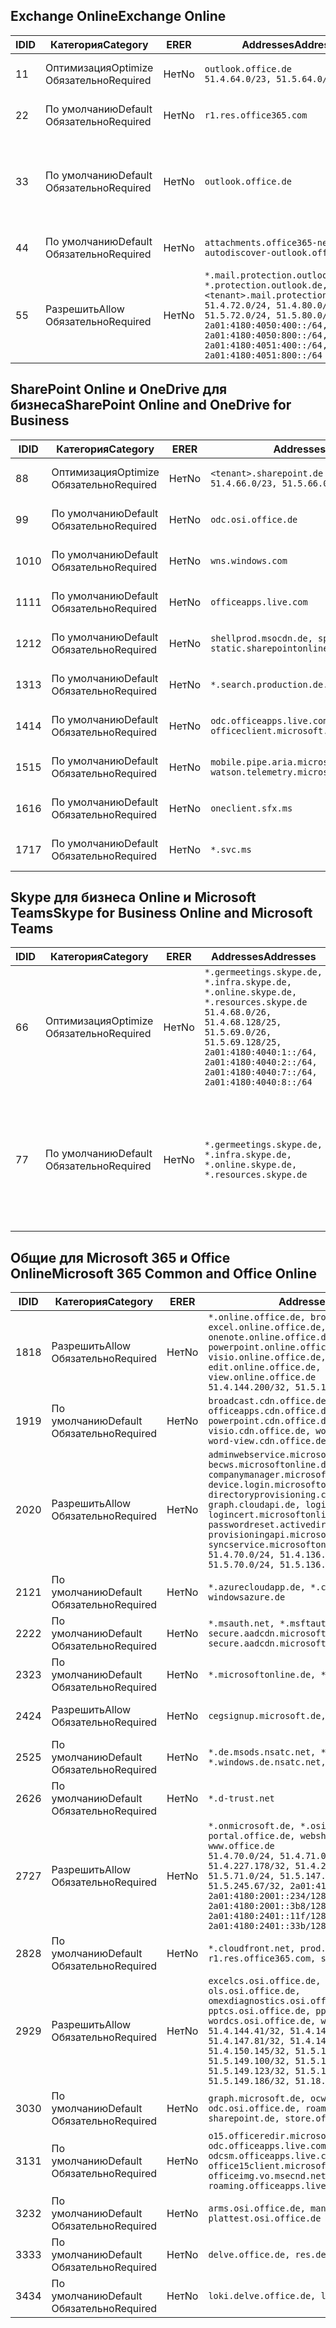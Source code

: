 <!--THIS FILE IS AUTOMATICALLY GENERATED. MANUAL CHANGES WILL BE OVERWRITTEN.-->
<!--Please contact the Office 365 Endpoints team with any questions.-->
<!--Germany endpoints version 2019010700-->
<!--File generated 2019-01-30 08:02:07.6992-->

## <a name="exchange-online"></a><span data-ttu-id="7c411-101">Exchange Online</span><span class="sxs-lookup"><span data-stu-id="7c411-101">Exchange Online</span></span>

<span data-ttu-id="7c411-102">ID</span><span class="sxs-lookup"><span data-stu-id="7c411-102">ID</span></span> | <span data-ttu-id="7c411-103">Категория</span><span class="sxs-lookup"><span data-stu-id="7c411-103">Category</span></span> | <span data-ttu-id="7c411-104">ER</span><span class="sxs-lookup"><span data-stu-id="7c411-104">ER</span></span> | <span data-ttu-id="7c411-105">Addresses</span><span class="sxs-lookup"><span data-stu-id="7c411-105">Addresses</span></span> | <span data-ttu-id="7c411-106">Порты</span><span class="sxs-lookup"><span data-stu-id="7c411-106">Ports</span></span>
-- | -------------------- | -- | ------------------------------------------------------------------------------------------------------------------------------------------------------------------------------------------------------------------------------------------------------------ | -------------------------------
<span data-ttu-id="7c411-107">1</span><span class="sxs-lookup"><span data-stu-id="7c411-107">1</span></span> | <span data-ttu-id="7c411-108">Оптимизация</span><span class="sxs-lookup"><span data-stu-id="7c411-108">Optimize</span></span><BR><span data-ttu-id="7c411-109">Обязательно</span><span class="sxs-lookup"><span data-stu-id="7c411-109">Required</span></span> | <span data-ttu-id="7c411-110">Нет</span><span class="sxs-lookup"><span data-stu-id="7c411-110">No</span></span> | `outlook.office.de`<BR>`51.4.64.0/23, 51.5.64.0/23` | <span data-ttu-id="7c411-111">**TCP:** 443, 80</span><span class="sxs-lookup"><span data-stu-id="7c411-111">**TCP:** 443, 80</span></span>
<span data-ttu-id="7c411-112">2</span><span class="sxs-lookup"><span data-stu-id="7c411-112">2</span></span> | <span data-ttu-id="7c411-113">По умолчанию</span><span class="sxs-lookup"><span data-stu-id="7c411-113">Default</span></span><BR><span data-ttu-id="7c411-114">Обязательно</span><span class="sxs-lookup"><span data-stu-id="7c411-114">Required</span></span> | <span data-ttu-id="7c411-115">Нет</span><span class="sxs-lookup"><span data-stu-id="7c411-115">No</span></span> | `r1.res.office365.com` | <span data-ttu-id="7c411-116">**TCP:** 443, 80</span><span class="sxs-lookup"><span data-stu-id="7c411-116">**TCP:** 443, 80</span></span>
<span data-ttu-id="7c411-117">3</span><span class="sxs-lookup"><span data-stu-id="7c411-117">3</span></span> | <span data-ttu-id="7c411-118">По умолчанию</span><span class="sxs-lookup"><span data-stu-id="7c411-118">Default</span></span><BR><span data-ttu-id="7c411-119">Обязательно</span><span class="sxs-lookup"><span data-stu-id="7c411-119">Required</span></span> | <span data-ttu-id="7c411-120">Нет</span><span class="sxs-lookup"><span data-stu-id="7c411-120">No</span></span> | `outlook.office.de` | <span data-ttu-id="7c411-121">**TCP:** 143, 25, 587, 993, 995</span><span class="sxs-lookup"><span data-stu-id="7c411-121">**TCP:** 143, 25, 587, 993, 995</span></span>
<span data-ttu-id="7c411-122">4</span><span class="sxs-lookup"><span data-stu-id="7c411-122">4</span></span> | <span data-ttu-id="7c411-123">По умолчанию</span><span class="sxs-lookup"><span data-stu-id="7c411-123">Default</span></span><BR><span data-ttu-id="7c411-124">Обязательно</span><span class="sxs-lookup"><span data-stu-id="7c411-124">Required</span></span> | <span data-ttu-id="7c411-125">Нет</span><span class="sxs-lookup"><span data-stu-id="7c411-125">No</span></span> | `attachments.office365-net.de, autodiscover-outlook.office.de` | <span data-ttu-id="7c411-126">**TCP:** 443, 80</span><span class="sxs-lookup"><span data-stu-id="7c411-126">**TCP:** 443, 80</span></span>
<span data-ttu-id="7c411-127">5</span><span class="sxs-lookup"><span data-stu-id="7c411-127">5</span></span> | <span data-ttu-id="7c411-128">Разрешить</span><span class="sxs-lookup"><span data-stu-id="7c411-128">Allow</span></span><BR><span data-ttu-id="7c411-129">Обязательно</span><span class="sxs-lookup"><span data-stu-id="7c411-129">Required</span></span> | <span data-ttu-id="7c411-130">Нет</span><span class="sxs-lookup"><span data-stu-id="7c411-130">No</span></span> | `*.mail.protection.outlook.de, *.protection.outlook.de, <tenant>.mail.protection.outlook.de`<BR>`51.4.72.0/24, 51.4.80.0/27, 51.5.72.0/24, 51.5.80.0/27, 2a01:4180:4050:400::/64, 2a01:4180:4050:800::/64, 2a01:4180:4051:400::/64, 2a01:4180:4051:800::/64` | <span data-ttu-id="7c411-131">**TCP:** 25, 443</span><span class="sxs-lookup"><span data-stu-id="7c411-131">**TCP:** 25, 443</span></span>

## <a name="sharepoint-online-and-onedrive-for-business"></a><span data-ttu-id="7c411-132">SharePoint Online и OneDrive для бизнеса</span><span class="sxs-lookup"><span data-stu-id="7c411-132">SharePoint Online and OneDrive for Business</span></span>

<span data-ttu-id="7c411-133">ID</span><span class="sxs-lookup"><span data-stu-id="7c411-133">ID</span></span> | <span data-ttu-id="7c411-134">Категория</span><span class="sxs-lookup"><span data-stu-id="7c411-134">Category</span></span> | <span data-ttu-id="7c411-135">ER</span><span class="sxs-lookup"><span data-stu-id="7c411-135">ER</span></span> | <span data-ttu-id="7c411-136">Addresses</span><span class="sxs-lookup"><span data-stu-id="7c411-136">Addresses</span></span> | <span data-ttu-id="7c411-137">Порты</span><span class="sxs-lookup"><span data-stu-id="7c411-137">Ports</span></span>
-- | -------------------- | -- | ------------------------------------------------------------------------------ | ----------------
<span data-ttu-id="7c411-138">8</span><span class="sxs-lookup"><span data-stu-id="7c411-138">8</span></span> | <span data-ttu-id="7c411-139">Оптимизация</span><span class="sxs-lookup"><span data-stu-id="7c411-139">Optimize</span></span><BR><span data-ttu-id="7c411-140">Обязательно</span><span class="sxs-lookup"><span data-stu-id="7c411-140">Required</span></span> | <span data-ttu-id="7c411-141">Нет</span><span class="sxs-lookup"><span data-stu-id="7c411-141">No</span></span> | `<tenant>.sharepoint.de`<BR>`51.4.66.0/23, 51.5.66.0/23` | <span data-ttu-id="7c411-142">**TCP:** 443, 80</span><span class="sxs-lookup"><span data-stu-id="7c411-142">**TCP:** 443, 80</span></span>
<span data-ttu-id="7c411-143">9</span><span class="sxs-lookup"><span data-stu-id="7c411-143">9</span></span> | <span data-ttu-id="7c411-144">По умолчанию</span><span class="sxs-lookup"><span data-stu-id="7c411-144">Default</span></span><BR><span data-ttu-id="7c411-145">Обязательно</span><span class="sxs-lookup"><span data-stu-id="7c411-145">Required</span></span> | <span data-ttu-id="7c411-146">Нет</span><span class="sxs-lookup"><span data-stu-id="7c411-146">No</span></span> | `odc.osi.office.de` | <span data-ttu-id="7c411-147">**TCP:** 443, 80</span><span class="sxs-lookup"><span data-stu-id="7c411-147">**TCP:** 443, 80</span></span>
<span data-ttu-id="7c411-148">10</span><span class="sxs-lookup"><span data-stu-id="7c411-148">10</span></span> | <span data-ttu-id="7c411-149">По умолчанию</span><span class="sxs-lookup"><span data-stu-id="7c411-149">Default</span></span><BR><span data-ttu-id="7c411-150">Обязательно</span><span class="sxs-lookup"><span data-stu-id="7c411-150">Required</span></span> | <span data-ttu-id="7c411-151">Нет</span><span class="sxs-lookup"><span data-stu-id="7c411-151">No</span></span> | `wns.windows.com` | <span data-ttu-id="7c411-152">**TCP:** 443, 80</span><span class="sxs-lookup"><span data-stu-id="7c411-152">**TCP:** 443, 80</span></span>
<span data-ttu-id="7c411-153">11</span><span class="sxs-lookup"><span data-stu-id="7c411-153">11</span></span> | <span data-ttu-id="7c411-154">По умолчанию</span><span class="sxs-lookup"><span data-stu-id="7c411-154">Default</span></span><BR><span data-ttu-id="7c411-155">Обязательно</span><span class="sxs-lookup"><span data-stu-id="7c411-155">Required</span></span> | <span data-ttu-id="7c411-156">Нет</span><span class="sxs-lookup"><span data-stu-id="7c411-156">No</span></span> | `officeapps.live.com` | <span data-ttu-id="7c411-157">**TCP:** 443, 80</span><span class="sxs-lookup"><span data-stu-id="7c411-157">**TCP:** 443, 80</span></span>
<span data-ttu-id="7c411-158">12</span><span class="sxs-lookup"><span data-stu-id="7c411-158">12</span></span> | <span data-ttu-id="7c411-159">По умолчанию</span><span class="sxs-lookup"><span data-stu-id="7c411-159">Default</span></span><BR><span data-ttu-id="7c411-160">Обязательно</span><span class="sxs-lookup"><span data-stu-id="7c411-160">Required</span></span> | <span data-ttu-id="7c411-161">Нет</span><span class="sxs-lookup"><span data-stu-id="7c411-161">No</span></span> | `shellprod.msocdn.de, spoprod-a.akamaihd.net, static.sharepointonline.com` | <span data-ttu-id="7c411-162">**TCP:** 443, 80</span><span class="sxs-lookup"><span data-stu-id="7c411-162">**TCP:** 443, 80</span></span>
<span data-ttu-id="7c411-163">13</span><span class="sxs-lookup"><span data-stu-id="7c411-163">13</span></span> | <span data-ttu-id="7c411-164">По умолчанию</span><span class="sxs-lookup"><span data-stu-id="7c411-164">Default</span></span><BR><span data-ttu-id="7c411-165">Обязательно</span><span class="sxs-lookup"><span data-stu-id="7c411-165">Required</span></span> | <span data-ttu-id="7c411-166">Нет</span><span class="sxs-lookup"><span data-stu-id="7c411-166">No</span></span> | `*.search.production.de.azuretrafficmanager.de` | <span data-ttu-id="7c411-167">**TCP:** 443</span><span class="sxs-lookup"><span data-stu-id="7c411-167">**TCP:** 443</span></span>
<span data-ttu-id="7c411-168">14</span><span class="sxs-lookup"><span data-stu-id="7c411-168">14</span></span> | <span data-ttu-id="7c411-169">По умолчанию</span><span class="sxs-lookup"><span data-stu-id="7c411-169">Default</span></span><BR><span data-ttu-id="7c411-170">Обязательно</span><span class="sxs-lookup"><span data-stu-id="7c411-170">Required</span></span> | <span data-ttu-id="7c411-171">Нет</span><span class="sxs-lookup"><span data-stu-id="7c411-171">No</span></span> | `odc.officeapps.live.com, officeclient.microsoft.com` | <span data-ttu-id="7c411-172">**TCP:** 443, 80</span><span class="sxs-lookup"><span data-stu-id="7c411-172">**TCP:** 443, 80</span></span>
<span data-ttu-id="7c411-173">15</span><span class="sxs-lookup"><span data-stu-id="7c411-173">15</span></span> | <span data-ttu-id="7c411-174">По умолчанию</span><span class="sxs-lookup"><span data-stu-id="7c411-174">Default</span></span><BR><span data-ttu-id="7c411-175">Обязательно</span><span class="sxs-lookup"><span data-stu-id="7c411-175">Required</span></span> | <span data-ttu-id="7c411-176">Нет</span><span class="sxs-lookup"><span data-stu-id="7c411-176">No</span></span> | `mobile.pipe.aria.microsoft.com, ssw.live.com, watson.telemetry.microsoft.com` | <span data-ttu-id="7c411-177">**TCP:** 443, 80</span><span class="sxs-lookup"><span data-stu-id="7c411-177">**TCP:** 443, 80</span></span>
<span data-ttu-id="7c411-178">16</span><span class="sxs-lookup"><span data-stu-id="7c411-178">16</span></span> | <span data-ttu-id="7c411-179">По умолчанию</span><span class="sxs-lookup"><span data-stu-id="7c411-179">Default</span></span><BR><span data-ttu-id="7c411-180">Обязательно</span><span class="sxs-lookup"><span data-stu-id="7c411-180">Required</span></span> | <span data-ttu-id="7c411-181">Нет</span><span class="sxs-lookup"><span data-stu-id="7c411-181">No</span></span> | `oneclient.sfx.ms` | <span data-ttu-id="7c411-182">**TCP:** 443, 80</span><span class="sxs-lookup"><span data-stu-id="7c411-182">**TCP:** 443, 80</span></span>
<span data-ttu-id="7c411-183">17</span><span class="sxs-lookup"><span data-stu-id="7c411-183">17</span></span> | <span data-ttu-id="7c411-184">По умолчанию</span><span class="sxs-lookup"><span data-stu-id="7c411-184">Default</span></span><BR><span data-ttu-id="7c411-185">Обязательно</span><span class="sxs-lookup"><span data-stu-id="7c411-185">Required</span></span> | <span data-ttu-id="7c411-186">Нет</span><span class="sxs-lookup"><span data-stu-id="7c411-186">No</span></span> | `*.svc.ms` | <span data-ttu-id="7c411-187">**TCP:** 443, 80</span><span class="sxs-lookup"><span data-stu-id="7c411-187">**TCP:** 443, 80</span></span>

## <a name="skype-for-business-online-and-microsoft-teams"></a><span data-ttu-id="7c411-188">Skype для бизнеса Online и Microsoft Teams</span><span class="sxs-lookup"><span data-stu-id="7c411-188">Skype for Business Online and Microsoft Teams</span></span>

<span data-ttu-id="7c411-189">ID</span><span class="sxs-lookup"><span data-stu-id="7c411-189">ID</span></span> | <span data-ttu-id="7c411-190">Категория</span><span class="sxs-lookup"><span data-stu-id="7c411-190">Category</span></span> | <span data-ttu-id="7c411-191">ER</span><span class="sxs-lookup"><span data-stu-id="7c411-191">ER</span></span> | <span data-ttu-id="7c411-192">Addresses</span><span class="sxs-lookup"><span data-stu-id="7c411-192">Addresses</span></span> | <span data-ttu-id="7c411-193">Порты</span><span class="sxs-lookup"><span data-stu-id="7c411-193">Ports</span></span>
-- | -------------------- | -- | ----------------------------------------------------------------------------------------------------------------------------------------------------------------------------------------------------------------------------------------------- | --------------------------------------------------
<span data-ttu-id="7c411-194">6</span><span class="sxs-lookup"><span data-stu-id="7c411-194">6</span></span> | <span data-ttu-id="7c411-195">Оптимизация</span><span class="sxs-lookup"><span data-stu-id="7c411-195">Optimize</span></span><BR><span data-ttu-id="7c411-196">Обязательно</span><span class="sxs-lookup"><span data-stu-id="7c411-196">Required</span></span> | <span data-ttu-id="7c411-197">Нет</span><span class="sxs-lookup"><span data-stu-id="7c411-197">No</span></span> | `*.germeetings.skype.de, *.infra.skype.de, *.online.skype.de, *.resources.skype.de`<BR>`51.4.68.0/26, 51.4.68.128/25, 51.5.69.0/26, 51.5.69.128/25, 2a01:4180:4040:1::/64, 2a01:4180:4040:2::/64, 2a01:4180:4040:7::/64, 2a01:4180:4040:8::/64` | <span data-ttu-id="7c411-198">**TCP:** 443, 80</span><span class="sxs-lookup"><span data-stu-id="7c411-198">**TCP:** 443, 80</span></span><BR><span data-ttu-id="7c411-199">**UDP:** 3478</span><span class="sxs-lookup"><span data-stu-id="7c411-199">**UDP:** 3478</span></span>
<span data-ttu-id="7c411-200">7</span><span class="sxs-lookup"><span data-stu-id="7c411-200">7</span></span> | <span data-ttu-id="7c411-201">По умолчанию</span><span class="sxs-lookup"><span data-stu-id="7c411-201">Default</span></span><BR><span data-ttu-id="7c411-202">Обязательно</span><span class="sxs-lookup"><span data-stu-id="7c411-202">Required</span></span> | <span data-ttu-id="7c411-203">Нет</span><span class="sxs-lookup"><span data-stu-id="7c411-203">No</span></span> | `*.germeetings.skype.de, *.infra.skype.de, *.online.skype.de, *.resources.skype.de` | <span data-ttu-id="7c411-204">**TCP:** 5061, 50000–59999</span><span class="sxs-lookup"><span data-stu-id="7c411-204">**TCP:** 5061, 50000-59999</span></span><BR><span data-ttu-id="7c411-205">**UDP:** 50000–59999</span><span class="sxs-lookup"><span data-stu-id="7c411-205">**UDP:** 50000-59999</span></span>

## <a name="microsoft-365-common-and-office-online"></a><span data-ttu-id="7c411-206">Общие для Microsoft 365 и Office Online</span><span class="sxs-lookup"><span data-stu-id="7c411-206">Microsoft 365 Common and Office Online</span></span>

<span data-ttu-id="7c411-207">ID</span><span class="sxs-lookup"><span data-stu-id="7c411-207">ID</span></span> | <span data-ttu-id="7c411-208">Категория</span><span class="sxs-lookup"><span data-stu-id="7c411-208">Category</span></span> | <span data-ttu-id="7c411-209">ER</span><span class="sxs-lookup"><span data-stu-id="7c411-209">ER</span></span> | <span data-ttu-id="7c411-210">Addresses</span><span class="sxs-lookup"><span data-stu-id="7c411-210">Addresses</span></span> | <span data-ttu-id="7c411-211">Порты</span><span class="sxs-lookup"><span data-stu-id="7c411-211">Ports</span></span>
-- | ------------------- | -- | ---------------------------------------------------------------------------------------------------------------------------------------------------------------------------------------------------------------------------------------------------------------------------------------------------------------------------------------------------------------------------------------------------------------------------------------------------------------------------------- | ----------------
<span data-ttu-id="7c411-212">18</span><span class="sxs-lookup"><span data-stu-id="7c411-212">18</span></span> | <span data-ttu-id="7c411-213">Разрешить</span><span class="sxs-lookup"><span data-stu-id="7c411-213">Allow</span></span><BR><span data-ttu-id="7c411-214">Обязательно</span><span class="sxs-lookup"><span data-stu-id="7c411-214">Required</span></span> | <span data-ttu-id="7c411-215">Нет</span><span class="sxs-lookup"><span data-stu-id="7c411-215">No</span></span> | `*.online.office.de, broadcast.online.office.de, excel.online.office.de, onenote.online.office.de, powerpoint.online.office.de, visio.online.office.de, word-edit.online.office.de, word-view.online.office.de`<BR>`51.4.144.200/32, 51.5.149.3/32, 51.18.16.0/23` | <span data-ttu-id="7c411-216">**TCP:** 443</span><span class="sxs-lookup"><span data-stu-id="7c411-216">**TCP:** 443</span></span>
<span data-ttu-id="7c411-217">19</span><span class="sxs-lookup"><span data-stu-id="7c411-217">19</span></span> | <span data-ttu-id="7c411-218">По умолчанию</span><span class="sxs-lookup"><span data-stu-id="7c411-218">Default</span></span><BR><span data-ttu-id="7c411-219">Обязательно</span><span class="sxs-lookup"><span data-stu-id="7c411-219">Required</span></span> | <span data-ttu-id="7c411-220">Нет</span><span class="sxs-lookup"><span data-stu-id="7c411-220">No</span></span> | `broadcast.cdn.office.de, excel.cdn.office.de, officeapps.cdn.office.de, onenote.cdn.office.de, powerpoint.cdn.office.de, view.cdn.office.de, visio.cdn.office.de, word-edit.cdn.office.de, word-view.cdn.office.de` | <span data-ttu-id="7c411-221">**TCP:** 443</span><span class="sxs-lookup"><span data-stu-id="7c411-221">**TCP:** 443</span></span>
<span data-ttu-id="7c411-222">20</span><span class="sxs-lookup"><span data-stu-id="7c411-222">20</span></span> | <span data-ttu-id="7c411-223">Разрешить</span><span class="sxs-lookup"><span data-stu-id="7c411-223">Allow</span></span><BR><span data-ttu-id="7c411-224">Обязательно</span><span class="sxs-lookup"><span data-stu-id="7c411-224">Required</span></span> | <span data-ttu-id="7c411-225">Нет</span><span class="sxs-lookup"><span data-stu-id="7c411-225">No</span></span> | `adminwebservice.microsoftonline.de, becws.microsoftonline.de, companymanager.microsoftonline.de, device.login.microsoftonline.de, directoryprovisioning.cloudapi.de, graph.cloudapi.de, login.microsoftonline.de, logincert.microsoftonline.de, pas.cloudapi.de, passwordreset.activedirectory.microsoftazure.de, provisioningapi.microsoftonline.de, syncservice.microsoftonline.de`<BR>`51.4.70.0/24, 51.4.136.0/24, 51.4.144.0/24, 51.5.70.0/24, 51.5.136.0/24, 51.5.144.0/24` | <span data-ttu-id="7c411-226">**TCP:** 443, 80</span><span class="sxs-lookup"><span data-stu-id="7c411-226">**TCP:** 443, 80</span></span>
<span data-ttu-id="7c411-227">21</span><span class="sxs-lookup"><span data-stu-id="7c411-227">21</span></span> | <span data-ttu-id="7c411-228">По умолчанию</span><span class="sxs-lookup"><span data-stu-id="7c411-228">Default</span></span><BR><span data-ttu-id="7c411-229">Обязательно</span><span class="sxs-lookup"><span data-stu-id="7c411-229">Required</span></span> | <span data-ttu-id="7c411-230">Нет</span><span class="sxs-lookup"><span data-stu-id="7c411-230">No</span></span> | `*.azurecloudapp.de, *.cloudapi.de, *.windows.de, windowsazure.de` | <span data-ttu-id="7c411-231">**TCP:** 443, 80</span><span class="sxs-lookup"><span data-stu-id="7c411-231">**TCP:** 443, 80</span></span>
<span data-ttu-id="7c411-232">22</span><span class="sxs-lookup"><span data-stu-id="7c411-232">22</span></span> | <span data-ttu-id="7c411-233">По умолчанию</span><span class="sxs-lookup"><span data-stu-id="7c411-233">Default</span></span><BR><span data-ttu-id="7c411-234">Обязательно</span><span class="sxs-lookup"><span data-stu-id="7c411-234">Required</span></span> | <span data-ttu-id="7c411-235">Нет</span><span class="sxs-lookup"><span data-stu-id="7c411-235">No</span></span> | `*.msauth.net, *.msftauth.net, secure.aadcdn.microsoftonline-p.com, secure.aadcdn.microsoftonline-p.de` | <span data-ttu-id="7c411-236">**TCP:** 443, 80</span><span class="sxs-lookup"><span data-stu-id="7c411-236">**TCP:** 443, 80</span></span>
<span data-ttu-id="7c411-237">23</span><span class="sxs-lookup"><span data-stu-id="7c411-237">23</span></span> | <span data-ttu-id="7c411-238">По умолчанию</span><span class="sxs-lookup"><span data-stu-id="7c411-238">Default</span></span><BR><span data-ttu-id="7c411-239">Обязательно</span><span class="sxs-lookup"><span data-stu-id="7c411-239">Required</span></span> | <span data-ttu-id="7c411-240">Нет</span><span class="sxs-lookup"><span data-stu-id="7c411-240">No</span></span> | `*.microsoftonline.de, *.windows.net` | <span data-ttu-id="7c411-241">**TCP:** 443, 80</span><span class="sxs-lookup"><span data-stu-id="7c411-241">**TCP:** 443, 80</span></span>
<span data-ttu-id="7c411-242">24</span><span class="sxs-lookup"><span data-stu-id="7c411-242">24</span></span> | <span data-ttu-id="7c411-243">Разрешить</span><span class="sxs-lookup"><span data-stu-id="7c411-243">Allow</span></span><BR><span data-ttu-id="7c411-244">Обязательно</span><span class="sxs-lookup"><span data-stu-id="7c411-244">Required</span></span> | <span data-ttu-id="7c411-245">Нет</span><span class="sxs-lookup"><span data-stu-id="7c411-245">No</span></span> | `cegsignup.microsoft.de, negsignup.microsoft.de` | <span data-ttu-id="7c411-246">**TCP:** 443, 80</span><span class="sxs-lookup"><span data-stu-id="7c411-246">**TCP:** 443, 80</span></span>
<span data-ttu-id="7c411-247">25</span><span class="sxs-lookup"><span data-stu-id="7c411-247">25</span></span> | <span data-ttu-id="7c411-248">По умолчанию</span><span class="sxs-lookup"><span data-stu-id="7c411-248">Default</span></span><BR><span data-ttu-id="7c411-249">Обязательно</span><span class="sxs-lookup"><span data-stu-id="7c411-249">Required</span></span> | <span data-ttu-id="7c411-250">Нет</span><span class="sxs-lookup"><span data-stu-id="7c411-250">No</span></span> | `*.de.msods.nsatc.net, *.office.de.akadns.net, *.windows.de.nsatc.net, officehome.msocdn.de` | <span data-ttu-id="7c411-251">**TCP:** 443, 80</span><span class="sxs-lookup"><span data-stu-id="7c411-251">**TCP:** 443, 80</span></span>
<span data-ttu-id="7c411-252">26</span><span class="sxs-lookup"><span data-stu-id="7c411-252">26</span></span> | <span data-ttu-id="7c411-253">По умолчанию</span><span class="sxs-lookup"><span data-stu-id="7c411-253">Default</span></span><BR><span data-ttu-id="7c411-254">Обязательно</span><span class="sxs-lookup"><span data-stu-id="7c411-254">Required</span></span> | <span data-ttu-id="7c411-255">Нет</span><span class="sxs-lookup"><span data-stu-id="7c411-255">No</span></span> | `*.d-trust.net` | <span data-ttu-id="7c411-256">**TCP:** 443, 80</span><span class="sxs-lookup"><span data-stu-id="7c411-256">**TCP:** 443, 80</span></span>
<span data-ttu-id="7c411-257">27</span><span class="sxs-lookup"><span data-stu-id="7c411-257">27</span></span> | <span data-ttu-id="7c411-258">Разрешить</span><span class="sxs-lookup"><span data-stu-id="7c411-258">Allow</span></span><BR><span data-ttu-id="7c411-259">Обязательно</span><span class="sxs-lookup"><span data-stu-id="7c411-259">Required</span></span> | <span data-ttu-id="7c411-260">Нет</span><span class="sxs-lookup"><span data-stu-id="7c411-260">No</span></span> | `*.onmicrosoft.de, *.osi.office.de, office.de, portal.office.de, webshell.suite.office.de, www.office.de`<BR>`51.4.70.0/24, 51.4.71.0/24, 51.4.226.115/32, 51.4.227.178/32, 51.4.230.178/32, 51.5.70.0/24, 51.5.71.0/24, 51.5.147.48/32, 51.5.242.163/32, 51.5.245.67/32, 2a01:4180:2001::92/128, 2a01:4180:2001::234/128, 2a01:4180:2001::3b8/128, 2a01:4180:2401::11f/128, 2a01:4180:2401::33b/128, 2a01:4180:2401::55b/128` | <span data-ttu-id="7c411-261">**TCP:** 443, 80</span><span class="sxs-lookup"><span data-stu-id="7c411-261">**TCP:** 443, 80</span></span>
<span data-ttu-id="7c411-262">28</span><span class="sxs-lookup"><span data-stu-id="7c411-262">28</span></span> | <span data-ttu-id="7c411-263">По умолчанию</span><span class="sxs-lookup"><span data-stu-id="7c411-263">Default</span></span><BR><span data-ttu-id="7c411-264">Обязательно</span><span class="sxs-lookup"><span data-stu-id="7c411-264">Required</span></span> | <span data-ttu-id="7c411-265">Нет</span><span class="sxs-lookup"><span data-stu-id="7c411-265">No</span></span> | `*.cloudfront.net, prod.msocdn.de, r1.res.office365.com, shellprod.msocdn.de` | <span data-ttu-id="7c411-266">**TCP:** 443, 80</span><span class="sxs-lookup"><span data-stu-id="7c411-266">**TCP:** 443, 80</span></span>
<span data-ttu-id="7c411-267">29</span><span class="sxs-lookup"><span data-stu-id="7c411-267">29</span></span> | <span data-ttu-id="7c411-268">Разрешить</span><span class="sxs-lookup"><span data-stu-id="7c411-268">Allow</span></span><BR><span data-ttu-id="7c411-269">Обязательно</span><span class="sxs-lookup"><span data-stu-id="7c411-269">Required</span></span> | <span data-ttu-id="7c411-270">Нет</span><span class="sxs-lookup"><span data-stu-id="7c411-270">No</span></span> | `excelcs.osi.office.de, excelps.osi.office.de, ols.osi.office.de, omexdiagnostics.osi.office.de, pptcs.osi.office.de, pptps.osi.office.de, wordcs.osi.office.de, wordps.osi.office.de`<BR>`51.4.144.41/32, 51.4.144.174/32, 51.4.145.38/32, 51.4.147.81/32, 51.4.147.233/32, 51.4.148.12/32, 51.4.150.145/32, 51.5.147.242/32, 51.5.149.100/32, 51.5.149.119/32, 51.5.149.123/32, 51.5.149.180/32, 51.5.149.186/32, 51.18.0.0/21` | <span data-ttu-id="7c411-271">**TCP:** 443, 80</span><span class="sxs-lookup"><span data-stu-id="7c411-271">**TCP:** 443, 80</span></span>
<span data-ttu-id="7c411-272">30</span><span class="sxs-lookup"><span data-stu-id="7c411-272">30</span></span> | <span data-ttu-id="7c411-273">По умолчанию</span><span class="sxs-lookup"><span data-stu-id="7c411-273">Default</span></span><BR><span data-ttu-id="7c411-274">Обязательно</span><span class="sxs-lookup"><span data-stu-id="7c411-274">Required</span></span> | <span data-ttu-id="7c411-275">Нет</span><span class="sxs-lookup"><span data-stu-id="7c411-275">No</span></span> | `graph.microsoft.de, ocws.osi.office.de, odc.osi.office.de, roaming.osi.office.de, sharepoint.de, store.office.de` | <span data-ttu-id="7c411-276">**TCP:** 443, 80</span><span class="sxs-lookup"><span data-stu-id="7c411-276">**TCP:** 443, 80</span></span>
<span data-ttu-id="7c411-277">31</span><span class="sxs-lookup"><span data-stu-id="7c411-277">31</span></span> | <span data-ttu-id="7c411-278">По умолчанию</span><span class="sxs-lookup"><span data-stu-id="7c411-278">Default</span></span><BR><span data-ttu-id="7c411-279">Обязательно</span><span class="sxs-lookup"><span data-stu-id="7c411-279">Required</span></span> | <span data-ttu-id="7c411-280">Нет</span><span class="sxs-lookup"><span data-stu-id="7c411-280">No</span></span> | `o15.officeredir.microsoft.com, odc.officeapps.live.com, odcsm.officeapps.live.com, office.microsoft.com, office15client.microsoft.com, officeimg.vo.msecnd.net, roaming.officeapps.live.com` | <span data-ttu-id="7c411-281">**TCP:** 443, 80</span><span class="sxs-lookup"><span data-stu-id="7c411-281">**TCP:** 443, 80</span></span>
<span data-ttu-id="7c411-282">32</span><span class="sxs-lookup"><span data-stu-id="7c411-282">32</span></span> | <span data-ttu-id="7c411-283">По умолчанию</span><span class="sxs-lookup"><span data-stu-id="7c411-283">Default</span></span><BR><span data-ttu-id="7c411-284">Обязательно</span><span class="sxs-lookup"><span data-stu-id="7c411-284">Required</span></span> | <span data-ttu-id="7c411-285">Нет</span><span class="sxs-lookup"><span data-stu-id="7c411-285">No</span></span> | `arms.osi.office.de, manage.osi.office.de, plattest.osi.office.de` | <span data-ttu-id="7c411-286">**TCP:** 443, 80</span><span class="sxs-lookup"><span data-stu-id="7c411-286">**TCP:** 443, 80</span></span>
<span data-ttu-id="7c411-287">33</span><span class="sxs-lookup"><span data-stu-id="7c411-287">33</span></span> | <span data-ttu-id="7c411-288">По умолчанию</span><span class="sxs-lookup"><span data-stu-id="7c411-288">Default</span></span><BR><span data-ttu-id="7c411-289">Обязательно</span><span class="sxs-lookup"><span data-stu-id="7c411-289">Required</span></span> | <span data-ttu-id="7c411-290">Нет</span><span class="sxs-lookup"><span data-stu-id="7c411-290">No</span></span> | `delve.office.de, res.delve.office.com` | <span data-ttu-id="7c411-291">**TCP:** 443</span><span class="sxs-lookup"><span data-stu-id="7c411-291">**TCP:** 443</span></span>
<span data-ttu-id="7c411-292">34</span><span class="sxs-lookup"><span data-stu-id="7c411-292">34</span></span> | <span data-ttu-id="7c411-293">По умолчанию</span><span class="sxs-lookup"><span data-stu-id="7c411-293">Default</span></span><BR><span data-ttu-id="7c411-294">Обязательно</span><span class="sxs-lookup"><span data-stu-id="7c411-294">Required</span></span> | <span data-ttu-id="7c411-295">Нет</span><span class="sxs-lookup"><span data-stu-id="7c411-295">No</span></span> | `loki.delve.office.de, lpcres.delve.office.com` | <span data-ttu-id="7c411-296">**TCP:** 443</span><span class="sxs-lookup"><span data-stu-id="7c411-296">**TCP:** 443</span></span>
